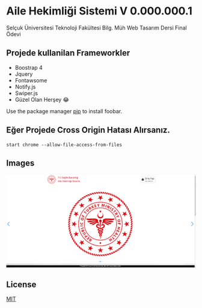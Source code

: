 # Aile Hekimliği Sistemi V 0.000.000.1

Selçuk Üniversitesi Teknoloji Fakültesi Bilg. Müh Web Tasarım Dersi Final Ödevi 

## Projede kullanilan Frameworkler 
* Boostrap 4
* Jquery
* Fontawsome
* Notify.js
* Swiper.js
* Güzel Olan Herşey 😂
  

Use the package manager [pip](https://pip.pypa.io/en/stable/) to install foobar.


## Eğer Projede Cross Origin Hatası Alırsanız.

```shell
start chrome --allow-file-access-from-files
```

## Images
![Image of Yaktocat](/projectImages/index.png)


## License
[MIT](https://choosealicense.com/licenses/mit/)